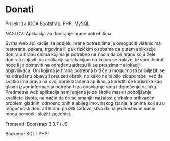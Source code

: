 # Donati
Projekt za IOOA Bootstrap, PHP, MySQL

NASLOV: Aplikacija za doniranje hrane potrebitima


Svrha web aplikacije za podjelu hrane potrebitima je omogućiti vlasnicima restorana, pekara, trgovina ili pak fizičkim 
osobama da putem aplikacije doniraju hranu onima kojima je potrebno na način da će hranu koju žele donirati objaviti na 
aplikaciji sa lokacijom na kojom se nalaze, te specificirati hoće li je dostaviti na određenu adresu ili se preuzima na 
lokaciji objavljivača. Oni kojima je hrana potrebna biti će u mogućnosti pribilježiti se na određenu objavu i preuzeti obrok, 
no kako ne bi bilo zlouporabe, već da svatko ima pravo na svoj obrokIzrađena aplikacija koristiti će korisnika kao glavni izvor 
informacija potrebnih za obavljanje rada i donošenje odluka. Predmetna web aplikacija namijenjena je za široke mase i poboljšanje 
kvalitete života, na način da će se smanjiti nažalost globalno prihvaćeni problem gladnih, odnosno onih slabijeg imovinskog stanja,
a onima koji su u mogućnosti donirati hranu pružiti zadovoljstvo da na jednostavan način mogu pomoći i služiti zajednici.

 

Frontend: Bootstrap 3.3.7 i JS

Backend: SQL i PHP.
